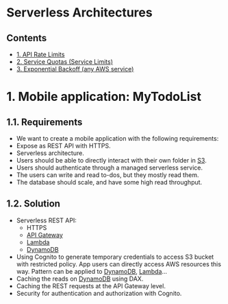 # Serverless Architectures <!-- omit in toc -->

## Contents <!-- omit in toc -->

- [1. API Rate Limits](#1-api-rate-limits)
- [2. Service Quotas (Service Limits)](#2-service-quotas-service-limits)
- [3. Exponential Backoff (any AWS service)](#3-exponential-backoff-any-aws-service)

# 1. Mobile application: MyTodoList

## 1.1. Requirements

- We want to create a mobile application with the following requirements:
- Expose as REST API with HTTPS.
- Serverless architecture.
- Users should be able to directly interact with their own folder in [S3](/Storage/Amazon%20S3.md).
- Users should authenticate through a managed serverless service.
- The users can write and read to-dos, but they mostly read them.
- The database should scale, and have some high read throughput.

## 1.2. Solution

- Serverless REST API:
  - HTTPS
  - [API Gateway](/Networking%20&%20Content%20Delivery/Amazon%20API%20Gateway.md)
  - [Lambda](/Compute/AWS%20Lambda.md)
  - [DynamoDB](/Database/Amazon%20DynamoDB.md)
- Using Cognito to generate temporary credentials to access S3 bucket with restricted policy. App users can directly access AWS resources this way. Pattern can be applied to [DynamoDB](/Database/Amazon%20DynamoDB.md), [Lambda](/Compute/AWS%20Lambda.md)...
- Caching the reads on [DynamoDB](/Database/Amazon%20DynamoDB.md) using DAX.
- Caching the REST requests at the API Gateway level.
- Security for authentication and authorization with Cognito.
